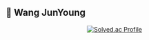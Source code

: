 💎 Wang JunYoung
---

<div align="center">

[![Solved.ac Profile](http://mazassumnida.wtf/api/v2/generate_badge?boj=dhkdwnsdud0516)](https://solved.ac/dhkdwnsdud0516/)

</div>
